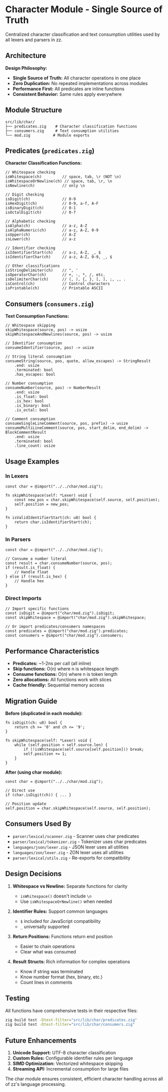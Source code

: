 # Character Module - Single Source of Truth

Centralized character classification and text consumption utilities used by all lexers and parsers in zz.

## Architecture

**Design Philosophy:**
- **Single Source of Truth:** All character operations in one place
- **Zero Duplication:** No repeated implementations across modules
- **Performance First:** All predicates are inline functions
- **Consistent Behavior:** Same rules apply everywhere

## Module Structure

```
src/lib/char/
├── predicates.zig    # Character classification functions
├── consumers.zig     # Text consumption utilities
└── mod.zig          # Module exports
```

## Predicates (`predicates.zig`)

**Character Classification Functions:**

```zig
// Whitespace checking
isWhitespace(ch)         // space, tab, \r (NOT \n)
isWhitespaceOrNewline(ch) // space, tab, \r, \n
isNewline(ch)            // only \n

// Digit checking
isDigit(ch)              // 0-9
isHexDigit(ch)           // 0-9, a-f, A-F
isBinaryDigit(ch)        // 0-1
isOctalDigit(ch)         // 0-7

// Alphabetic checking
isAlpha(ch)              // a-z, A-Z
isAlphaNumeric(ch)       // a-z, A-Z, 0-9
isUpper(ch)              // A-Z
isLower(ch)              // a-z

// Identifier checking
isIdentifierStart(ch)    // a-z, A-Z, _, $
isIdentifierChar(ch)     // a-z, A-Z, 0-9, _, $

// Other classifications
isStringDelimiter(ch)    // ", '
isOperatorChar(ch)       // +, -, *, /, etc.
isDelimiterChar(ch)      // (, ), {, }, [, ], ;, ,, .
isControl(ch)            // Control characters
isPrintable(ch)          // Printable ASCII
```

## Consumers (`consumers.zig`)

**Text Consumption Functions:**

```zig
// Whitespace skipping
skipWhitespace(source, pos) -> usize
skipWhitespaceAndNewlines(source, pos) -> usize

// Identifier consumption
consumeIdentifier(source, pos) -> usize

// String literal consumption
consumeString(source, pos, quote, allow_escapes) -> StringResult
    .end: usize
    .terminated: bool
    .has_escapes: bool

// Number consumption
consumeNumber(source, pos) -> NumberResult
    .end: usize
    .is_float: bool
    .is_hex: bool
    .is_binary: bool
    .is_octal: bool

// Comment consumption
consumeSingleLineComment(source, pos, prefix) -> usize
consumeMultiLineComment(source, pos, start_delim, end_delim) -> BlockCommentResult
    .end: usize
    .terminated: bool
    .line_count: usize
```

## Usage Examples

### In Lexers

```zig
const char = @import("../../char/mod.zig");

fn skipWhitespace(self: *Lexer) void {
    const new_pos = char.skipWhitespace(self.source, self.position);
    self.position = new_pos;
}

fn isValidIdentifierStart(ch: u8) bool {
    return char.isIdentifierStart(ch);
}
```

### In Parsers

```zig
const char = @import("../../char/mod.zig");

// Consume a number literal
const result = char.consumeNumber(source, pos);
if (result.is_float) {
    // Handle float
} else if (result.is_hex) {
    // Handle hex
}
```

### Direct Imports

```zig
// Import specific functions
const isDigit = @import("char/mod.zig").isDigit;
const skipWhitespace = @import("char/mod.zig").skipWhitespace;

// Or import predicates/consumers namespaces
const predicates = @import("char/mod.zig").predicates;
const consumers = @import("char/mod.zig").consumers;
```

## Performance Characteristics

- **Predicates:** ~1-2ns per call (all inline)
- **Skip functions:** O(n) where n is whitespace length
- **Consume functions:** O(n) where n is token length
- **Zero allocations:** All functions work with slices
- **Cache friendly:** Sequential memory access

## Migration Guide

**Before (duplicated in each module):**
```zig
fn isDigit(ch: u8) bool {
    return ch >= '0' and ch <= '9';
}

fn skipWhitespace(self: *Lexer) void {
    while (self.position < self.source.len) {
        if (!isWhitespace(self.source[self.position])) break;
        self.position += 1;
    }
}
```

**After (using char module):**
```zig
const char = @import("../../char/mod.zig");

// Direct use
if (char.isDigit(ch)) { ... }

// Position update
self.position = char.skipWhitespace(self.source, self.position);
```

## Consumers Used By

- `parser/lexical/scanner.zig` - Scanner uses char predicates
- `parser/lexical/tokenizer.zig` - Tokenizer uses char predicates
- `languages/json/lexer.zig` - JSON lexer uses all utilities
- `languages/zon/lexer.zig` - ZON lexer uses all utilities
- `parser/lexical/utils.zig` - Re-exports for compatibility

## Design Decisions

1. **Whitespace vs Newline:** Separate functions for clarity
   - `isWhitespace()` doesn't include `\n` 
   - Use `isWhitespaceOrNewline()` when needed

2. **Identifier Rules:** Support common languages
   - `$` included for JavaScript compatibility
   - `_` universally supported

3. **Return Positions:** Functions return end position
   - Easier to chain operations
   - Clear what was consumed

4. **Result Structs:** Rich information for complex operations
   - Know if string was terminated
   - Know number format (hex, binary, etc.)
   - Count lines in comments

## Testing

All functions have comprehensive tests in their respective files:
```bash
zig build test -Dtest-filter="src/lib/char/predicates.zig"
zig build test -Dtest-filter="src/lib/char/consumers.zig"
```

## Future Enhancements

1. **Unicode Support:** UTF-8 character classification
2. **Custom Rules:** Configurable identifier rules per language
3. **SIMD Optimization:** Vectorized whitespace skipping
4. **Streaming API:** Incremental consumption for large files

The char module ensures consistent, efficient character handling across all of zz's language processing.